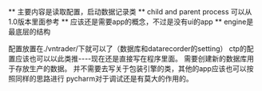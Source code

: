 ** 主要内容是读取配置，启动数据记录类
** child and parent process 可以从1.0版本里面参考
** 应该还是需要app的概念，不过是没有ui的app
** engine是最底层的结构


配置放置在./vntrader/下就可以了（数据库和datarecorder的setting）
ctp的配置应该也可以以此类推----现在还是直接写在程序里面。
需要创建新的数据库用于存放生产的数据。
并不需要去写关于包装引擎的类，其他的app应该也可以按照同样的思路进行
pycharm对于调试还是有莫大的作用的。
